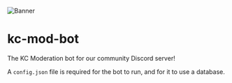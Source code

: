 ![Banner](https://imgur.com/a/Zh6AY5Z.png)

# kc-mod-bot
The KC Moderation bot for our community Discord server!

A `config.json` file is required for the bot to run, and for it to use a database.
